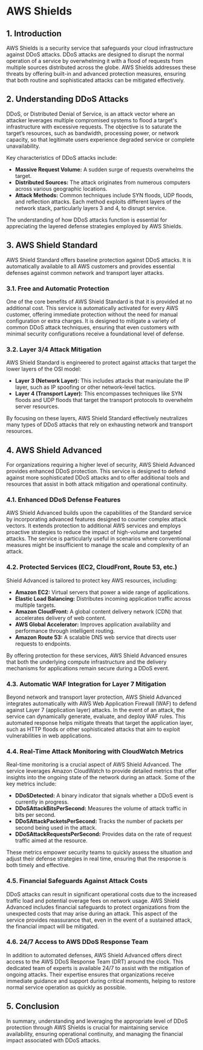 # AWS Shields
## 1. Introduction

AWS Shields is a security service that safeguards your cloud infrastructure against DDoS attacks. DDoS attacks are designed to disrupt the normal operation of a service by overwhelming it with a flood of requests from multiple sources distributed across the globe. AWS Shields addresses these threats by offering built-in and advanced protection measures, ensuring that both routine and sophisticated attacks can be mitigated effectively.

## 2. Understanding DDoS Attacks

DDoS, or Distributed Denial of Service, is an attack vector where an attacker leverages multiple compromised systems to flood a target's infrastructure with excessive requests. The objective is to saturate the target’s resources, such as bandwidth, processing power, or network capacity, so that legitimate users experience degraded service or complete unavailability.

Key characteristics of DDoS attacks include:

- **Massive Request Volume:** A sudden surge of requests overwhelms the target.
- **Distributed Sources:** The attack originates from numerous computers across various geographic locations.
- **Attack Methods:** Common techniques include SYN floods, UDP floods, and reflection attacks. Each method exploits different layers of the network stack, particularly layers 3 and 4, to disrupt service.

The understanding of how DDoS attacks function is essential for appreciating the layered defense strategies employed by AWS Shields.

## 3. AWS Shield Standard

AWS Shield Standard offers baseline protection against DDoS attacks. It is automatically available to all AWS customers and provides essential defenses against common network and transport layer attacks.

### 3.1. Free and Automatic Protection

One of the core benefits of AWS Shield Standard is that it is provided at no additional cost. This service is automatically activated for every AWS customer, offering immediate protection without the need for manual configuration or extra charges. It is designed to mitigate a variety of common DDoS attack techniques, ensuring that even customers with minimal security configurations receive a foundational level of defense.

### 3.2. Layer 3/4 Attack Mitigation

AWS Shield Standard is engineered to protect against attacks that target the lower layers of the OSI model:

- **Layer 3 (Network Layer):** This includes attacks that manipulate the IP layer, such as IP spoofing or other network-level tactics.
- **Layer 4 (Transport Layer):** This encompasses techniques like SYN floods and UDP floods that target the transport protocols to overwhelm server resources.

By focusing on these layers, AWS Shield Standard effectively neutralizes many types of DDoS attacks that rely on exhausting network and transport resources.

## 4. AWS Shield Advanced

For organizations requiring a higher level of security, AWS Shield Advanced provides enhanced DDoS protection. This service is designed to defend against more sophisticated DDoS attacks and to offer additional tools and resources that assist in both attack mitigation and operational continuity.

### 4.1. Enhanced DDoS Defense Features

AWS Shield Advanced builds upon the capabilities of the Standard service by incorporating advanced features designed to counter complex attack vectors. It extends protection to additional AWS services and employs proactive strategies to reduce the impact of high-volume and targeted attacks. The service is particularly useful in scenarios where conventional measures might be insufficient to manage the scale and complexity of an attack.

### 4.2. Protected Services (EC2, CloudFront, Route 53, etc.)

Shield Advanced is tailored to protect key AWS resources, including:

- **Amazon EC2:** Virtual servers that power a wide range of applications.
- **Elastic Load Balancing:** Distributes incoming application traffic across multiple targets.
- **Amazon CloudFront:** A global content delivery network (CDN) that accelerates delivery of web content.
- **AWS Global Accelerator:** Improves application availability and performance through intelligent routing.
- **Amazon Route 53:** A scalable DNS web service that directs user requests to endpoints.

By offering protection for these services, AWS Shield Advanced ensures that both the underlying compute infrastructure and the delivery mechanisms for applications remain secure during a DDoS event.

### 4.3. Automatic WAF Integration for Layer 7 Mitigation

Beyond network and transport layer protection, AWS Shield Advanced integrates automatically with AWS Web Application Firewall (WAF) to defend against Layer 7 (application layer) attacks. In the event of an attack, the service can dynamically generate, evaluate, and deploy WAF rules. This automated response helps mitigate threats that target the application layer, such as HTTP floods or other sophisticated attacks that aim to exploit vulnerabilities in web applications.

### 4.4. Real-Time Attack Monitoring with CloudWatch Metrics

Real-time monitoring is a crucial aspect of AWS Shield Advanced. The service leverages Amazon CloudWatch to provide detailed metrics that offer insights into the ongoing state of the network during an attack. Some of the key metrics include:

- **DDoSDetected:** A binary indicator that signals whether a DDoS event is currently in progress.
- **DDoSAttackBitsPerSecond:** Measures the volume of attack traffic in bits per second.
- **DDoSAttackPacketsPerSecond:** Tracks the number of packets per second being used in the attack.
- **DDoSAttackRequestsPerSecond:** Provides data on the rate of request traffic aimed at the resource.

These metrics empower security teams to quickly assess the situation and adjust their defense strategies in real time, ensuring that the response is both timely and effective.

### 4.5. Financial Safeguards Against Attack Costs

DDoS attacks can result in significant operational costs due to the increased traffic load and potential overage fees on network usage. AWS Shield Advanced includes financial safeguards to protect organizations from the unexpected costs that may arise during an attack. This aspect of the service provides reassurance that, even in the event of a sustained attack, the financial impact will be mitigated.

### 4.6. 24/7 Access to AWS DDoS Response Team

In addition to automated defenses, AWS Shield Advanced offers direct access to the AWS DDoS Response Team (DRT) around the clock. This dedicated team of experts is available 24/7 to assist with the mitigation of ongoing attacks. Their expertise ensures that organizations receive immediate guidance and support during critical moments, helping to restore normal service operation as quickly as possible.

## 5. Conclusion

In summary, understanding and leveraging the appropriate level of DDoS protection through AWS Shields is crucial for maintaining service availability, ensuring operational continuity, and managing the financial impact associated with DDoS attacks.